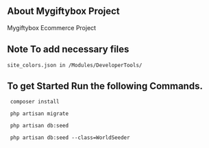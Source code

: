 ## About Mygiftybox Project
 
Mygiftybox Ecommerce Project

## Note To add necessary files <br>
```
site_colors.json in /Modules/DeveloperTools/ 
```

## To get Started Run the following Commands.  <br>

```
 composer install
```

```
 php artisan migrate
```

```
 php artisan db:seed
```

```
 php artisan db:seed --class=WorldSeeder
```
